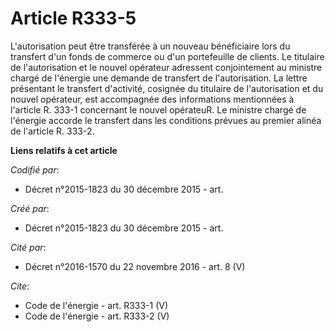 # Article R333-5

L'autorisation peut être transférée à un nouveau bénéficiaire lors du transfert d'un fonds de commerce ou d'un portefeuille
de clients. Le titulaire de l'autorisation et le nouvel opérateur adressent conjointement au ministre chargé de l'énergie une
demande de transfert de l'autorisation. La lettre présentant le transfert d'activité, cosignée du titulaire de l'autorisation
et du nouvel opérateur, est accompagnée des informations mentionnées à l'article R. 333-1 concernant le nouvel opérateuR. Le
ministre chargé de l'énergie accorde le transfert dans les conditions prévues au premier alinéa de l'article R. 333-2.

**Liens relatifs à cet article**

_Codifié par_:

  - Décret n°2015-1823 du 30 décembre 2015 - art.

_Créé par_:

  - Décret n°2015-1823 du 30 décembre 2015 - art.

_Cité par_:

  - Décret n°2016-1570 du 22 novembre 2016 - art. 8 (V)

_Cite_:

  - Code de l'énergie - art. R333-1 (V)
  - Code de l'énergie - art. R333-2 (V)
